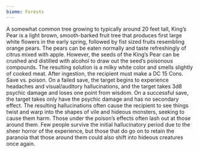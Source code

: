 ```yaml
---
biome: Forests
---
```

A somewhat common tree growing to typically around 20 feet tall, King’s Pear is a light brown, smooth-barked fruit tree that produces first large white flowers in the early spring, followed by fist sized fruits resembling orange pears. The pears can be eaten normally and taste refreshingly of citrus mixed with apple. However, the seeds of the King’s Pear can be crushed and distilled with alcohol to draw out the seed’s poisonous compounds. The resulting solution is a milky white color and smells slightly of cooked meat. After ingestion, the recipient must make a DC 15 Cons. Save vs. poison. On a failed save, the target begins to experience headaches and visual/auditory hallucinations, and the target takes 3d8 psychic damage and loses one point from wisdom. On a successful save, the target takes only have the psychic damage and has no secondary effect. The resulting hallucinations often cause the recipient to see things twist and warp into the shapes of vile and hideous monsters, seeking to cause them harm. Those under the poison’s effects often lash out at those around them. Few people survive the initial hallucinatory period due to the sheer horror of the experience, but those that do go on to retain the paranoia that those around them could also shift into hideous creatures once again. 

